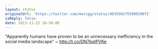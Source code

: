 ```yaml
---
layout: status
originalUrl: 'https://twitter.com/marcgg/status/403930375590019072'
isReply: false
date: 2013-11-22 16:58:00
---
```


"Apparently humans have proven to be an unnecessary inefficiency in the social media landscape" ~ http://t.co/DN7bqIPVKe

